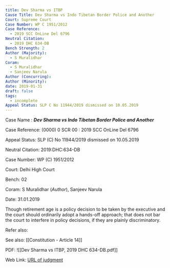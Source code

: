 ```yaml
---
title: Dev Sharma vs ITBP
Cause Title: Dev Sharma vs Indo Tibetan Border Police and Another
Court: Supreme Court
Case Number: WP C 1951/2012
Case Reference:
  - 2019 SCC OnLine Del 6796
Neutral Citation:
  - 2019 DHC 634-DB
Bench Strength: 2
Author (Majority):
  - S Muralidhar
Coram:
  - S Muralidhar
  - Sanjeev Narula
Author (Concurring): 
Author (Minority): 
date: 2019-01-31
draft: false
tags:
  - incomplete
Appeal Status: SLP C No 11944/2019 dismissed on 10.05.2019
---
```

Case Name : ***Dev Sharma vs Indo Tibetan Border Police and Another***

Case Reference: (0000) 0 SCR 00 :  2019 SCC OnLine Del 6796

Appeal Status: SLP (C) No 11944/2019 dismissed on 10.05.2019

Neutral Citation: 2019:DHC:634-DB

Case Number: WP (C) 1951/2012

Court: Delhi High Court

Bench: 02

Coram: S Muralidhar (*Author*), Sanjeev Narula

Date: 31.01.2019

Though retirement age is a policy decision to be taken by the executive and the court should ordinarily adopt a hands-off approach; that does not bar the court to interfere in policy decisions, if they are plainly discriminatory.


Refer also:


See also:
[[Constitution - Article 14]] 

PDF:
![[Dev Sharma vs ITBP, 2019 DHC 634-DB.pdf]]

Web Link: <a href="/All judgments/Dev Sharma vs ITBP, 2019 DHC 634-DB.pdf" target="_blank">URL of judgment</a>